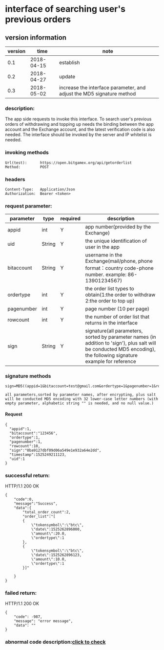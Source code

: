 # interface of searching user's previous orders

## version information
version | time |   note
-- | -- |   --
0.1 | 2018-04-15|establish
0.2|2018-04-27|update
0.3|2018-05-02|increase the interface parameter, and adjust the MD5 signature method

### description:
The app side requests to invoke this interface. To search user's previous orders of withdrawing and topping up needs the binding between the app account and the Exchange account, and the latest verification code is also needed. The interface should be invoked by the server and IP whitelist is needed.


### invoking methods

``` 
Url(test):      https://open.bitgamex.org/api/getorderlist
Method:         POST

```
### headers

``` 
Content-Type:   Application/Json
Authorization:  Bearer <token>    

```
### request parameter:


 parameter           |     type        |required| description         
------------ |     -------------|---|         -----------
 appid    |   int |Y|   app number(provided by the Exchange)
 uid   |   String  |Y|   the unique identification of user in the app
 bitaccount    | String    |Y| username in the Exchange(mail/phone, phone format：country code-phone number. example: 86-13901234567)
 ordertype  |   int |Y|   the order list types to obtain(1:the order to withdraw 2:the order to top up)
 pagenumber  |   int  |Y| page number (10 per page)
 rowcount   |   int |Y|   the number of order list that returns in the interface
 sign     | String  |Y| signature(all parameters, sorted by parameter names (in addition to 'sign'), plus salt will be conducted MD5 encoding), the following signature example for reference 
 
 
 ### signature methods
 ```
 sign=MD5((appid=1&bitaccount=test@gmail.com&ordertype=1&pagenumber=1&rowcount=10&timestamp=1525249211123&uid=1)+salt).toLowerCase()
 
 all parameters,sorted by parameter names, after encrypting, plus salt will be conducted MD5 encoding with 32 lower-case letter numbers (with empty parameter, alphabetic string "" is needed, and no null value.)
 ```
#### Request
  ```
 {
    "appid":1,
    "bitaccount":"123456",
    "ordertype":1,
    "pagenumber":1,
    "rowcount":10,
    "sign":"0ba9127dbf09d06a549e1e932a64e2dd",
    "timestamp":1525249211123,
    "uid":1
 }
  ```

### successful return:
HTTP/1.1 200 OK
``` 
{
    "code":0,
    "message":"Success",
    "data":{
        "total_order_count":2,
        "order_list":"[
        {
            \"tokensymbol\":\"btc\",
            \"date\":1525262896000,
            \"amount\":20.0,
            \"ordertype\":1
        },
        {
            \"tokensymbol\":\"btc\",
            \"date\":1525262896123,
            \"amount\":10.0,
            \"ordertype\":1
        }]"
        
    }
}
```

### failed return:
HTTP/1.1 200 OK
``` 
{
    "code": -987,
    "message": "error message",
    "data": ""
}
```

### abnormal code description:[click to check](https://github.com/BitGameEN/OpenAPI/blob/master/BitGame%E6%B8%B8%E6%88%8F%E5%AF%B9%E6%8E%A5%E6%96%87%E6%A1%A3.md)
